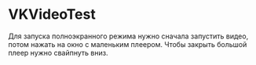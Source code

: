 # VKVideoTest
Для запуска полноэкранного режима нужно сначала запустить видео, потом нажать на окно с маленьким плеером. Чтобы закрыть большой плеер нужно свайпнуть вниз.
